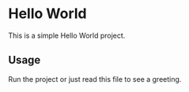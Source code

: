 # Hello World

This is a simple Hello World project.

## Usage

Run the project or just read this file to see a greeting.